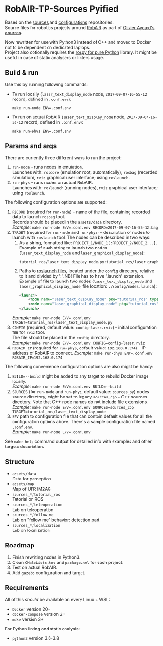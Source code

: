 # RobAIR-TP-Sources Pyified

Based on the [sources](https://gricad-gitlab.univ-grenoble-alpes.fr/boulayen/robair-tp-sources) and [configurations](https://gricad-gitlab.univ-grenoble-alpes.fr/boulayen/robair-tp-config) repositories.  
Source files for robotics projects around [RobAIR](https://github.com/fabMSTICLig/RobAIR) as part of [Olivier Aycard's courses](https://lig-membres.imag.fr/aycard/index.php?&slt=enseignement).

Now rewritten for use with Python3 instead of C++ and moved to Docker not to be dependent on dedicated laptops.  
Project also optionally requires the [rospy for pure Python](https://github.com/rospypi/simple) library.
It might be useful in case of static analysers or linters usage.

## Build & run

Use this by running following commands:
- To run locally (`laser_text_display_node` node, `2017-09-07-16-55-12` record, defined in `.conf.env`):  
  ```shell
  make run-node ENV=.conf.env
  ```
- To run on actual RobAIR (`laser_text_display_node` node, `2017-09-07-16-55-12` record, defined in `.conf.env`):  
  ```shell
  make run-phys ENV=.conf.env
  ```

## Params and args

There are currently three different ways to run the project:
1. `run-node` - runs nodes in emulation.  
   Launches with: `roscore` (emulation root, automatically), `rosbag` (recorded simulation), `rviz` graphical user interface; using `roslaunch`.
2. `run-phys` - runs nodes on actual RobAIR.  
   Launches with: `roslaunch` (running nodes), `rviz` graphical user interface; using `roslaunch`.

The following configuration options are supported:
1. `RECORD` (required for `run-node`) - name of the file, containing recorded data to launch `rosbag` tool.  
   Records should be placed in the `assets/data` directory.  
   _Example:_ `make run-node ENV=.conf.env RECORD=2017-09-07-16-55-12.bag`
2. `TARGET` (required for `run-node` and `run-phys`) - description of nodes to launch with `roslaunch` tool. The nodes can be described in two ways:  
   1. As a string, formatted like: `PROJECT_1/NODE_1[:PROJECT_2/NODE_2...]`.  
      Example of such string to launch two nodes (`laser_text_display_node` and `laser_graphical_display_node`):
      ```text
      tutorial_ros/laser_text_display_node.py:tutorial_ros/laser_graphical_display_node.py
      ```
   2. Paths to [roslaunch files](http://wiki.ros.org/roslaunch/XML), located under the `config` directory, relative to it and divided by ':'. NB! File has to have '.launch' extension.  
      Example of file to launch two nodes (`laser_text_display_node` and `laser_graphical_display_node`, file location: `./config/nodes.launch`):
      ```xml
      <launch>
	      <node name="laser_text_display_node" pkg="tutorial_ros" type="laser_text_display_node.py" output="screen" />
	      <node name="laser_graphical_display_node" pkg="tutorial_ros" type="laser_graphical_display_node.py" output="screen" />
      </launch>
      ```
   _Example:_ `make run-node ENV=.conf.env TARGET=tutorial_ros/laser_text_display_node.py`
3. `CONFIG` (required, default value: `config-laser.rviz`) - initial configuration file for `rviz` tool.  
   The file should be placed in the `config` directory.  
   _Example:_ `make run-node ENV=.conf.env CONFIG=config-laser.rviz`
4. `ROBAIR_IP` (required for `run-phys`, default value: `192.168.0.174`) - IP address of RobAIR to connect.
   _Example:_ `make run-phys ENV=.conf.env ROBAIR_IP=192.168.0.174`

The following convenience configuration options are also might be handy:
1. `BUILD=--build` might be added to any target to rebuild Docker image locally.  
   _Example:_ `make run-node ENV=.conf.env BUILD=--build`
2. `SOURCES` (for `run-node` and `run-phys`, default value: `sources_py`) nodes source directory, might be set to legacy `sources_cpp` - C++ sources directory.
   Note that C++ node names do not include file extensions.
   _Example:_ `make run-node ENV=.conf.env SOURCES=sources_cpp TARGET=tutorial_ros/laser_text_display_node`
3. `ENV` path to configuration file that can contain default values for all the configuration options above.
   There's a sample configuration file named `.conf.env`.  
   _Example:_ `make run-node ENV=.conf.env`

See `make help` command output for detailed info with examples and other targets description.

## Structure

- `assets/data`  
  Data for perception
- `assets/map`  
  Map of UFR IM2AG
- `sources_*/tutorial_ros`  
  Tutorial on ROS
- `sources_*/teleoperation`  
  Lab on teleoperation
- `sources_*/follow_me`  
  Lab on "follow me" behavior: detection part
- `sources_*/localization`  
  Lab on localization

## Roadmap

1. Finish rewriting nodes in Python3.
2. Clean `CMakeLists.txt` and `package.xml` for each project.
3. Test on actual RobAIR.
4. Add `gazebo` configuration and target.

## Requirements

All of this *should* be available on every Linux + WSL:
- `Docker` version 20+
- `docker-compose` version 2+
- `make` version 3+

For Python linting and static analysis:
- `python3` version 3.6-3.8
